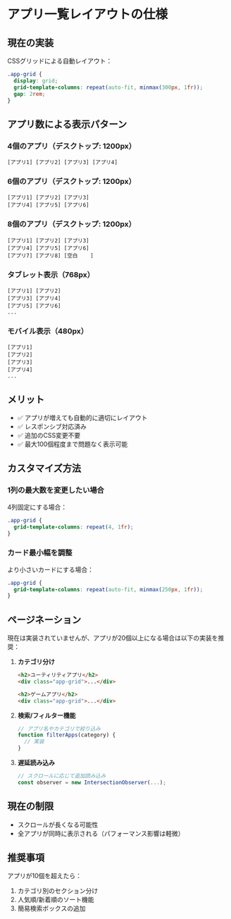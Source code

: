 # アプリ一覧レイアウトの仕様

## 現在の実装

CSSグリッドによる自動レイアウト：
```css
.app-grid {
  display: grid;
  grid-template-columns: repeat(auto-fit, minmax(300px, 1fr));
  gap: 2rem;
}
```

## アプリ数による表示パターン

### 4個のアプリ（デスクトップ: 1200px）
```
[アプリ1] [アプリ2] [アプリ3] [アプリ4]
```

### 6個のアプリ（デスクトップ: 1200px）
```
[アプリ1] [アプリ2] [アプリ3]
[アプリ4] [アプリ5] [アプリ6]
```

### 8個のアプリ（デスクトップ: 1200px）
```
[アプリ1] [アプリ2] [アプリ3]
[アプリ4] [アプリ5] [アプリ6]
[アプリ7] [アプリ8] [空白    ]
```

### タブレット表示（768px）
```
[アプリ1] [アプリ2]
[アプリ3] [アプリ4]
[アプリ5] [アプリ6]
...
```

### モバイル表示（480px）
```
[アプリ1]
[アプリ2]
[アプリ3]
[アプリ4]
...
```

## メリット

- ✅ アプリが増えても自動的に適切にレイアウト
- ✅ レスポンシブ対応済み
- ✅ 追加のCSS変更不要
- ✅ 最大100個程度まで問題なく表示可能

## カスタマイズ方法

### 1列の最大数を変更したい場合

4列固定にする場合：
```css
.app-grid {
  grid-template-columns: repeat(4, 1fr);
}
```

### カード最小幅を調整

より小さいカードにする場合：
```css
.app-grid {
  grid-template-columns: repeat(auto-fit, minmax(250px, 1fr));
}
```

## ページネーション

現在は実装されていませんが、アプリが20個以上になる場合は以下の実装を推奨：

1. **カテゴリ分け**
   ```html
   <h2>ユーティリティアプリ</h2>
   <div class="app-grid">...</div>

   <h2>ゲームアプリ</h2>
   <div class="app-grid">...</div>
   ```

2. **検索/フィルター機能**
   ```javascript
   // アプリ名やカテゴリで絞り込み
   function filterApps(category) {
     // 実装
   }
   ```

3. **遅延読み込み**
   ```javascript
   // スクロールに応じて追加読み込み
   const observer = new IntersectionObserver(...);
   ```

## 現在の制限

- スクロールが長くなる可能性
- 全アプリが同時に表示される（パフォーマンス影響は軽微）

## 推奨事項

アプリが10個を超えたら：
1. カテゴリ別のセクション分け
2. 人気順/新着順のソート機能
3. 簡易検索ボックスの追加